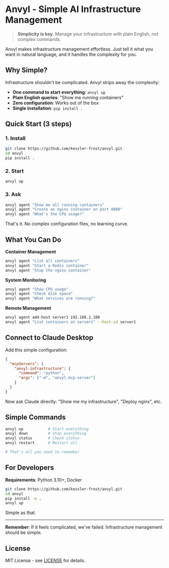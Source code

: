 # Anvyl - Simple AI Infrastructure Management

> **Simplicity is key.** Manage your infrastructure with plain English, not complex commands.

Anvyl makes infrastructure management effortless. Just tell it what you want in natural language, and it handles the complexity for you.

## Why Simple?

Infrastructure shouldn't be complicated. Anvyl strips away the complexity:

- **One command to start everything**: `anvyl up`
- **Plain English queries**: "Show me running containers"
- **Zero configuration**: Works out of the box
- **Single installation**: `pip install .`

## Quick Start (3 steps)

### 1. Install
```bash
git clone https://github.com/kessler-frost/anvyl.git
cd anvyl
pip install .
```

### 2. Start
```bash
anvyl up
```

### 3. Ask
```bash
anvyl agent "Show me all running containers"
anvyl agent "Create an nginx container on port 8080"
anvyl agent "What's the CPU usage?"
```

That's it. No complex configuration files, no learning curve.

## What You Can Do

**Container Management**
```bash
anvyl agent "List all containers"
anvyl agent "Start a Redis container"
anvyl agent "Stop the nginx container"
```

**System Monitoring**
```bash
anvyl agent "Show CPU usage"
anvyl agent "Check disk space"
anvyl agent "What services are running?"
```

**Remote Management**
```bash
anvyl agent add-host server1 192.168.1.100
anvyl agent "List containers on server1" --host-id server1
```

## Connect to Claude Desktop

Add this simple configuration:

```json
{
  "mcpServers": {
    "anvyl-infrastructure": {
      "command": "python",
      "args": ["-m", "anvyl.mcp.server"]
    }
  }
}
```

Now ask Claude directly: "Show me my infrastructure", "Deploy nginx", etc.

## Simple Commands

```bash
anvyl up           # Start everything
anvyl down         # Stop everything  
anvyl status       # Check status
anvyl restart      # Restart all

# That's all you need to remember
```

## For Developers

**Requirements**: Python 3.10+, Docker

```bash
git clone https://github.com/kessler-frost/anvyl.git
cd anvyl
pip install -e .
anvyl up
```

Simple as that.

---

**Remember**: If it feels complicated, we've failed. Infrastructure management should be simple.

## License

MIT License - see [LICENSE](LICENSE) for details.
